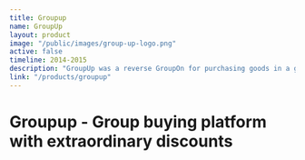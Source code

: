 ```yaml
---
title: Groupup
name: GroupUp
layout: product
image: "/public/images/group-up-logo.png"
active: false
timeline: 2014-2015
description: "GroupUp was a reverse GroupOn for purchasing goods in a group. People create/join group for buying a product."
link: "/products/groupup"
---
```


# Groupup - Group buying platform with extraordinary discounts